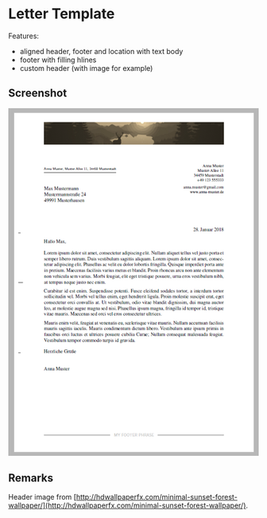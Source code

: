 
# Letter Template

Features:
 - aligned header, footer and location with text body
 - footer with filling hlines
 - custom header (with image for example)

## Screenshot

![Screenshot of Template](screenshot.PNG)


## Remarks

Header image from [http://hdwallpaperfx.com/minimal-sunset-forest-wallpaper/](http://hdwallpaperfx.com/minimal-sunset-forest-wallpaper/).

